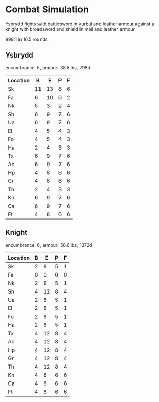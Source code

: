 # Combat Simulation

Ysbrydd fights with battlesword in kurbul and leather armour against
a knight with broadsword and shield in mail and leather armour.

999:1 in 16.5 rounds

## Ysbrydd

encumbrance: 5, armour: 38.5 lbs, 798d

| Location | B   | E   | P   | F   |
| -------- | --- | --- | --- | --- |
| Sk       | 11  | 13  | 8   | 6   |
| Fa       | 6   | 10  | 6   | 2   |
| Nk       | 5   | 3   | 2   | 4   |
| Sh       | 6   | 9   | 7   | 6   |
| Ua       | 6   | 9   | 7   | 6   |
| El       | 4   | 5   | 4   | 3   |
| Fo       | 4   | 5   | 4   | 3   |
| Ha       | 2   | 4   | 3   | 3   |
| Tx       | 6   | 9   | 7   | 6   |
| Ab       | 6   | 9   | 7   | 6   |
| Hp       | 4   | 8   | 6   | 6   |
| Gr       | 4   | 8   | 6   | 6   |
| Th       | 2   | 4   | 3   | 3   |
| Kn       | 6   | 9   | 7   | 6   |
| Ca       | 6   | 9   | 7   | 6   |
| Ft       | 4   | 8   | 6   | 6   |

## Knight

encumbrance: 6, armour: 50.6 lbs, 1372d

| Location | B   | E   | P   | F   |
| -------- | --- | --- | --- | --- |
| Sk       | 2   | 8   | 5   | 1   |
| Fa       | 0   | 0   | 0   | 0   |
| Nk       | 2   | 8   | 5   | 1   |
| Sh       | 4   | 12  | 8   | 4   |
| Ua       | 2   | 8   | 5   | 1   |
| El       | 2   | 8   | 5   | 1   |
| Fo       | 2   | 8   | 5   | 1   |
| Ha       | 2   | 8   | 5   | 1   |
| Tx       | 4   | 12  | 8   | 4   |
| Ab       | 4   | 12  | 8   | 4   |
| Hp       | 4   | 12  | 8   | 4   |
| Gr       | 4   | 12  | 8   | 4   |
| Th       | 4   | 12  | 8   | 4   |
| Kn       | 4   | 8   | 6   | 6   |
| Ca       | 4   | 8   | 6   | 6   |
| Ft       | 4   | 8   | 6   | 6   |
